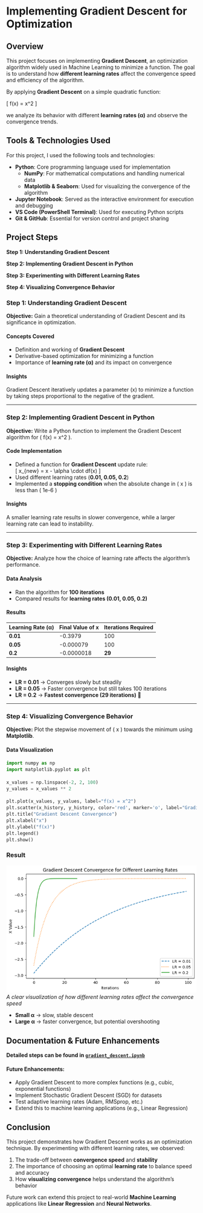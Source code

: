 # Implementing Gradient Descent for Optimization

## Overview
This project focuses on implementing **Gradient Descent**, an optimization algorithm widely used in Machine Learning to minimize a function. The goal is to understand how **different learning rates** affect the convergence speed and efficiency of the algorithm. 

By applying **Gradient Descent** on a simple quadratic function:

\[
f(x) = x^2
\]

we analyze its behavior with different **learning rates (α)** and observe the convergence trends.

## Tools & Technologies Used
For this project, I used the following tools and technologies:

- **Python**: Core programming language used for implementation
    - **NumPy**: For mathematical computations and handling numerical data
    - **Matplotlib & Seaborn**: Used for visualizing the convergence of the algorithm
- **Jupyter Notebook**: Served as the interactive environment for execution and debugging
- **VS Code (PowerShell Terminal)**: Used for executing Python scripts
- **Git & GitHub**: Essential for version control and project sharing

## Project Steps
**Step 1: Understanding Gradient Descent**

**Step 2: Implementing Gradient Descent in Python**

**Step 3: Experimenting with Different Learning Rates**

**Step 4: Visualizing Convergence Behavior**

### **Step 1: Understanding Gradient Descent**
**Objective:** Gain a theoretical understanding of Gradient Descent and its significance in optimization.

#### **Concepts Covered**
- Definition and working of **Gradient Descent**  
- Derivative-based optimization for minimizing a function  
- Importance of **learning rate (α)** and its impact on convergence  

#### **Insights**
Gradient Descent iteratively updates a parameter \(x\) to minimize a function by taking steps proportional to the negative of the gradient.

---

### **Step 2: Implementing Gradient Descent in Python**
**Objective:** Write a Python function to implement the Gradient Descent algorithm for \( f(x) = x^2 \).

#### **Code Implementation**
- Defined a function for **Gradient Descent** update rule:  
  \[
  x_{new} = x - \alpha \cdot df(x)
  \]
- Used different learning rates (**0.01, 0.05, 0.2**)  
- Implemented a **stopping condition** when the absolute change in \( x \) is less than \( 1e-6 \)  

#### **Insights**
A smaller learning rate results in slower convergence, while a larger learning rate can lead to instability.

---

### **Step 3: Experimenting with Different Learning Rates**
**Objective:** Analyze how the choice of learning rate affects the algorithm’s performance.

#### **Data Analysis**
- Ran the algorithm for **100 iterations**  
- Compared results for **learning rates (0.01, 0.05, 0.2)**  

#### **Results**
| Learning Rate (α) | Final Value of x | Iterations Required |
|------------------|-----------------|-------------------|
| **0.01**  | -0.3979 | 100  |
| **0.05**  | -0.000079 | 100  |
| **0.2**   | -0.0000018 | **29** |

#### **Insights**
- **LR = 0.01** → Converges slowly but steadily  
- **LR = 0.05** → Faster convergence but still takes 100 iterations  
- **LR = 0.2** → **Fastest convergence (29 iterations)** 🚀  

---

### **Step 4: Visualizing Convergence Behavior**
**Objective:** Plot the stepwise movement of \( x \) towards the minimum using **Matplotlib**.

#### **Data Visualization**
```python
import numpy as np
import matplotlib.pyplot as plt

x_values = np.linspace(-2, 2, 100)
y_values = x_values ** 2

plt.plot(x_values, y_values, label="f(x) = x^2")
plt.scatter(x_history, y_history, color='red', marker='o', label="Gradient Descent Path")
plt.title("Gradient Descent Convergence")
plt.xlabel("x")
plt.ylabel("f(x)")
plt.legend()
plt.show()
```

### Result
![visualization of different learning rates affect the convergence speed](Output/Different_Learning_Rates.png)                                                      *A clear visualization of how different learning rates affect the convergence speed*

- **Small α** → slow, stable descent
- **Large α** → faster convergence, but potential overshooting

## Documentation & Future Enhancements

**Detailed steps can be found in [`gradient_descent.ipynb`](gradient_descent.ipynb)**

#### Future Enhancements:
- Apply Gradient Descent to more complex functions (e.g., cubic, exponential functions)
- Implement Stochastic Gradient Descent (SGD) for datasets
- Test adaptive learning rates (Adam, RMSprop, etc.)
- Extend this to machine learning applications (e.g., Linear Regression)

## Conclusion
This project demonstrates how Gradient Descent works as an optimization technique. By experimenting with different learning rates, we observed:

1. The trade-off between **convergence speed** and **stability**
2. The importance of choosing an optimal **learning rate** to balance speed and accuracy
3. How **visualizing convergence** helps understand the algorithm’s behavior

Future work can extend this project to real-world **Machine Learning** applications like **Linear Regression** and **Neural Networks**.